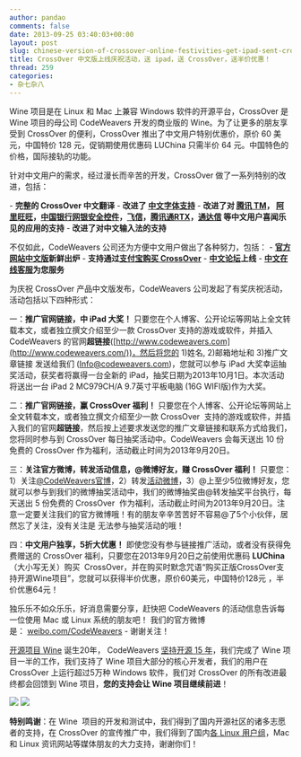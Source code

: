 ```yaml
---
author: pandao
comments: false
date: 2013-09-25 03:40:03+00:00
layout: post
slug: chinese-version-of-crossover-online-festivities-get-ipad-sent-crossover-sending-half-price
title: CrossOver 中文版上线庆祝活动，送 ipad，送 CrossOver，送半价优惠！
thread: 259
categories:
- 杂七杂八
---
```


Wine 项目是在 Linux 和 Mac 上兼容 Windows 软件的开源平台，CrossOver 是 Wine 项目的母公司 CodeWeavers 开发的商业版的 Wine。为了让更多的朋友享受到 CrossOver 的便利，CrossOver 推出了中文用户特别优惠价，原价 60 美元，中国特价 128 元，促销期使用优惠码 LUChina 只需半价 64 元。中国特色的价格，国际接轨的功能。

针对中文用户的需求，经过漫长而辛苦的开发，CrossOver 做了一系列特别的改进，包括：

- **完整的 CrossOver 中文翻译**
- **改进了 [中文字体支持](http://www.codeweavers.com/support/forums/general/?t=37;msg=151523)**
- **改进了对 [腾讯 TM](http://www.codeweavers.com/support/forums/general/?t=37;msg=151682)， [阿里旺旺](http://www.codeweavers.com/support/forums/general/?t=37;msg=151526)，[中国银行网银安全控件](http://www.codeweavers.com/support/forums/general/?t=37;msg=151527)，[飞信](http://www.codeweavers.com/compatibility/browse/name/?app_id=12101)，[腾讯通RTX](http://www.codeweavers.com/compatibility/browse/name/?app_id=12011)，[通达信](http://www.codeweavers.com/compatibility/browse/name/?app_id=12024) 等中文用户喜闻乐见的应用的支持**
- **改进了对中文输入法的支持**

不仅如此，CodeWeavers 公司还为方便中文用户做出了各种努力，包括：
- **[官方网站中文版](http://www.codeweavers.com/lang/?set=zh)新鲜出炉**
- **支持通过[支付宝购买 CrossOver](http://www.codeweavers.com/store/)**
- **[中文论坛](http://www.codeweavers.com/support/forums/)上线**
- **[中文在线客服](http://www.codeweavers.com/support/tickets/)为您服务**

为庆祝 CrossOver 产品中文版发布，CodeWeavers 公司发起了有奖庆祝活动，活动包括以下四种形式：

一：**推广官网链接，中 iPad 大奖！**
只要您在个人博客、公开论坛等网站上全文转载本文，或者独立撰文介绍至少一款 CrossOver 支持的游戏或软件，并插入 CodeWeavers 的官网**超链接**([http://www.codeweavers.com](http://www.codeweavers.com/))，然后将您的 1)姓名, 2)邮箱地址和 3)推广文章链接 发送给我们 ([Info@codeweavers.com](mailto:Info@codeweavers.com))，您就可以参与 iPad 大奖幸运抽奖活动，获奖者将赢得一台全新的 iPad，抽奖日期为2013年10月1日。本次活动将送出一台 iPad 2 MC979CH/A 9.7英寸平板电脑 (16G WIFI版)作为大奖。

二：**推广官网链接，赢 CrossOver 福利！**
只要您在个人博客、公开论坛等网站上全文转载本文，或者独立撰文介绍至少一款 CrossOver  支持的游戏或软件，并插入我们的官网**超链接**，然后按上述要求发送您的推广文章链接和联系方式给我们，您将同时参与到 CrossOver 每日抽奖活动中。CodeWeavers 会每天送出 10 份免费的 CrossOver 作为福利，活动截止时间为2013年9月20日。

三：**关注官方微博，转发活动信息，@微博好友，赚 CrossOver 福利！**
只要您：1）关注[@CodeWeavers官博](http://weibo.com/CodeWeavers)，2）转发[活动微博](http://weibo.com/3693497905/A6XI1jmIQ)，3）@上至少5位微博好友，您就可以参与到我们的微博抽奖活动中，我们的微博抽奖由@转发抽奖平台执行，每天送出 5 份免费的 CrossOver  作为福利，活动截止时间为2013年9月20日。注意一定要关注我们的官方微博哦！有的朋友辛辛苦苦好不容易@了5个小伙伴，居然忘了关注，没有关注是 无法参与抽奖活动的哦！

四：**中文用户独享，5折大优惠！**
即使您没有参与链接推广活动，或者没有获得免费赠送的 CrossOver 福利，只要您在2013年9月20日之前使用优惠码 **LUChina**（大小写无关）购买  CrossOver，并在购买时默念咒语“购买正版CrossOver支持开源Wine项目”，您就可以获得半价优惠，原价60美元，中国特价128元 ，半价优惠64元！

独乐乐不如众乐乐，好消息需要分享，赶快把 CodeWeavers 的活动信息告诉每一位使用 Mac 或 Linux 系统的朋友吧！
我们的官方微博是： [weibo.com/CodeWeavers](http://weibo.com/CodeWeavers) - 谢谢关注！

[开源项目 Wine](http://www.winehq.org/) 诞生20年， CodeWeavers [坚持开源 15 年](http://www.codeweavers.com/about/support_wine)，我们完成了 Wine 项目一半的工作，我们支持了 Wine 项目大部分的核心开发者，我们的用户在 CrossOver 上运行超过5万种 Windows 软件，我们对 CrossOver 的所有改进最终都会回馈到 Wine 项目，**您的支持会让 Wine 项目继续前进**！

[![](http://media.codeweavers.com/pub/crossover/marketing/link_banners/i-support-cxlinux-12_200x200.png)](http://media.codeweavers.com/pub/crossover/marketing/link_banners/i-support-cxlinux-12_200x200.png)
[![](http://media.codeweavers.com/pub/crossover/marketing/link_banners/i-support-cxmac-12_200x200.png)](http://media.codeweavers.com/pub/crossover/marketing/link_banners/i-support-cxmac-12_200x200.png)

**特别鸣谢**：在 Wine  项目的开发和测试中，我们得到了国内开源社区的诸多志愿者的支持，在 CrossOver 的宣传推广中，我们得到了国内[各 Linux 用户组](http://wowubuntu.com/community.html)，Mac 和 Linux 资讯网站等媒体朋友的大力支持，谢谢你们！



